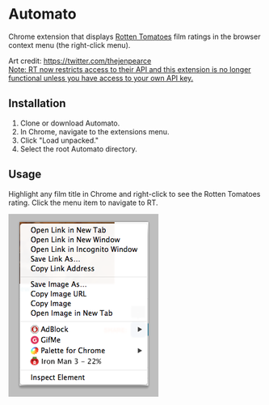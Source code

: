 # Automato

Chrome extension that displays [Rotten Tomatoes](https://www.rottentomatoes.com/) film ratings in the browser context menu (the right-click menu).

Art credit: https://twitter.com/thejenpearce  
<u>Note: RT now restricts access to their API and this extension is no longer functional unless you have access to your own API key.</u>

## Installation
1. Clone or download Automato.
2. In Chrome, navigate to the extensions menu.
3. Click "Load unpacked."
4. Select the root Automato directory.

## Usage
Highlight any film title in Chrome and right-click to see the Rotten Tomatoes rating. Click the menu item to navigate to RT.

![automato](demo.png)
